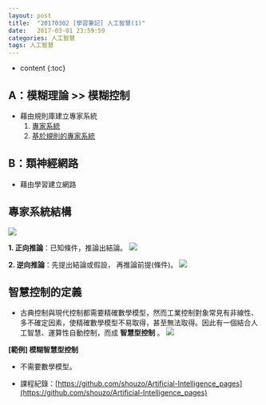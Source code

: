 ```yaml
---
layout: post
title:  "20170302 [學習筆記] 人工智慧(1)"
date:   2017-03-01 23:59:59
categories: 人工智慧
tags: 人工智慧
---
```



* content
{:toc}


## A：模糊理論 >> 模糊控制
* 藉由規則庫建立專家系統
    1. [專家系統](https://goo.gl/MTt7jw)
    2. [基於規則的專家系統](https://goo.gl/39piYs)


## B：類神經網路
* 藉由學習建立網路


## 專家系統結構
![](/assets/20170302/1.jpg)

**1. 正向推論**：已知條件，推論出結論。
![](/assets/20170302/2.jpg)

**2. 逆向推論**：先提出結論或假設， 再推論前提(條件)。
![](/assets/20170302/3.jpg)


## 智慧控制的定義
* 古典控制與現代控制都需要精確數學模型，然而工業控制對象常見有非線性、多不確定因素，使精確數學模型不易取得，甚至無法取得。因此有一個結合人工智慧、運算性自動控制，而成 **智慧型控制** 。
![](/assets/20170302/4.jpg)


**[範例] 模糊智慧型控制**
* 不需要數學模型。


* 課程紀錄：[https://github.com/shouzo/Artificial-Intelligence_pages](https://github.com/shouzo/Artificial-Intelligence_pages)